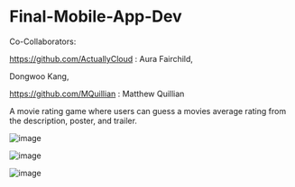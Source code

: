# Final-Mobile-App-Dev
Co-Collaborators:

https://github.com/ActuallyCloud : Aura Fairchild,

Dongwoo Kang,

https://github.com/MQuillian : Matthew Quillian

A movie rating game where users can guess a movies average rating from the description, poster, and trailer.

![image](https://github.com/AlyssaKit/Final-Mobile-App-Dev/assets/102557340/697bd881-4bb6-4993-9a8c-b2d49e6b83dd)


![image](https://github.com/AlyssaKit/Final-Mobile-App-Dev/assets/102557340/7bec9e0e-fbe4-4ff1-b97c-4c46ce039822)

![image](https://github.com/AlyssaKit/Final-Mobile-App-Dev/assets/102557340/6f40a5e1-e18b-4d95-8bfa-99f689fc9343)
